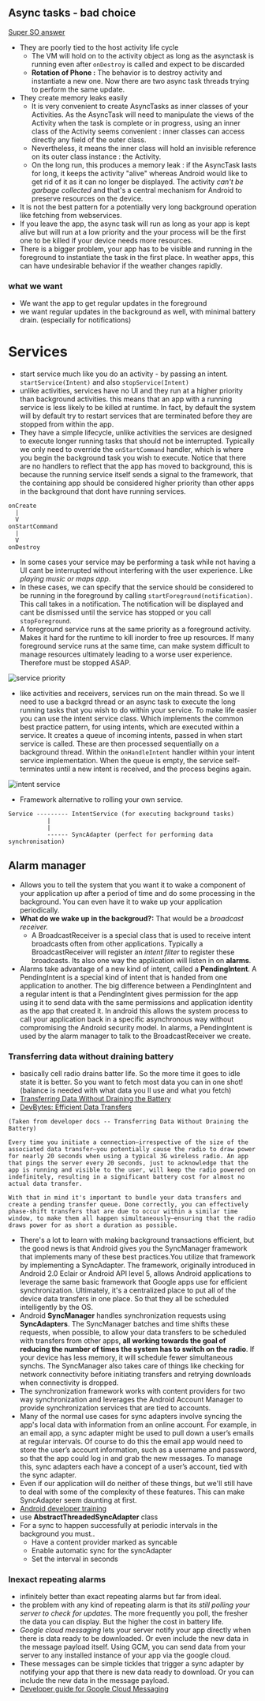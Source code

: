 ## Async tasks - bad choice

[Super SO answer](http://stackoverflow.com/questions/12797550/android-asynctask-for-long-running-operations)

* They are poorly tied to the host activity life cycle
  * The VM will hold on to the activity object as long as the asynctask is running even after `onDestroy` is called and expect to be discarded
  * **Rotation of Phone :** The behavior is to destroy activity and instantiate a new one. Now there are two async task threads trying to perform the same update.
* They create memory leaks easily
  * It is very convenient to create AsyncTasks as inner classes of your Activities. As the AsyncTask will need to manipulate the views of the Activity when the task is complete or in progress, using an inner class of the Activity seems convenient : inner classes can access directly any field of the outer class.
  * Nevertheless, it means the inner class will hold an invisible reference on its outer class instance : the Activity.
  * On the long run, this produces a memory leak : if the AsyncTask lasts for long, it keeps the activity "alive" whereas Android would like to get rid of it as it can no longer be displayed. The activity *can't be garbage collected* and that's a central mechanism for Android to preserve resources on the device.
* It is not the best pattern for a potentially very long background operation like fetching from webservices.
* If you leave the app, the async task will run as long as your app is kept alive but will run at a low priority and the your process will be the first one to be killed if your device needs more resources.
* There is a bigger problem, your app has to be visible and running in the foreground to instantiate the task in the first place.  In weather apps, this can have undesirable behavior if the weather changes rapidly.

### what we want

* We want the app to get regular updates in the foreground
* we want regular updates in the background as well, with minimal battery drain. (especially for notifications)

# Services

* start service much like you do an activity - by passing an intent. `startService(Intent)` and also `stopService(Intent)`
* unlike activities, services have no UI and they run at a higher priority than background activities. this means that an app with a running service is less likely to be killed at runtime. In fact, by default the system will by default try to restart services that are terminated before they are stopped from within the app.
* They have a simple lifecycle, unlike activities the services are designed to execute longer running tasks that should not be interrupted. Typically we only need to override the `onStartCommand` handler, which is where you begin the background task you wish to execute. Notice that there are no handlers to reflect that the app has moved to background, this is because the running service itself sends a signal to the framework, that the containing app should be considered higher priority than other apps in the background that dont have running services.

```
onCreate
  |
  V
onStartCommand
  |
  V
onDestroy  
```

*  In some cases your service may be performing a task while not having a UI cant be interrupted without interfering with the user experience.  Like *playing music or maps app*.
* In these cases, we can specify that the service should be considered to be running in the foreground by calling `startForeground(notification)`. This call takes in a notification. The notification will be displayed and cant be dismissed until the service has stopped or you call `stopForeground`.
* A foreground service runs at the same priority as a foreground activity. Makes it hard for the runtime to kill inorder to free up resources. If many foreground service runs at the same time, can make system difficult to manage resources ultimately leading to a worse user experience. Therefore must be stopped ASAP.

![service priority](http://i.imgur.com/ztGvqh5.png)

* like activities and receivers, services run on the main thread. So we ll need to use a backgrd thread or an async task to execute the long running tasks that you wish to do within your service. To make life easier you can use the intent service class. Which implements the common best practice pattern, for using intents, which are executed within a service. It creates a queue of incoming intents, passed in when start service is called. These are then processed sequentially on a background thread. Within the `onHandleIntent` handler within your intent service implementation. When the queue is empty, the service self-terminates until a new intent is received, and the process begins again.

![intent service](http://i.imgur.com/PzoWp1h.png)

* Framework alternative to rolling your own service.

```
Service --------- IntentService (for executing background tasks)
           |
           |
           ------ SyncAdapter (perfect for performing data synchronisation)
```

## Alarm manager

* Allows you to tell the system that you want it to wake a component of your application up after a period of time and do some processing in the background. You can even have it to wake up your application periodically.
* **What do we wake up in the backgroud?:** That would be a *broadcast receiver.*
  * A BroadcastReceiver is a special class that is used to receive intent broadcasts often from other applications. Typically a BroadcastReceiver will register an *intent filter* to register these broadcasts. Its also one way the application will listen in on **alarms**.
* Alarms take advantage of a new kind of intent, called a **PendingIntent**. A PendingIntent is a special kind of intent that is handed from one application to another. The big difference between a PendingIntent and a regular intent is that a PendingIntent gives permission for the app using it to send data with the same permissions and application identity as the app that created it. In android this allows the system process to call your application back in a specific asynchronous way without compromising the Android security model. In alarms, a PendingIntent is used by the alarm manager to talk to the BroadcastReceiver we create.

### Transferring data without draining battery

* basically cell radio drains batter life. So the more time it goes to idle state it is better. So you want to fetch most data you can in one shot! (balance is needed with what data you ll use and what you fetch)
* [Transferring Data Without Draining the Battery ](http://developer.android.com/training/efficient-downloads/index.html)
* [DevBytes: Efficient Data Transfers](https://www.youtube.com/watch?v=cSIB2pDvH3E&list=PLWz5rJ2EKKc-VJS9WQlj9xM_ygPopZ-Qd)

```
(Taken from developer docs -- Transferring Data Without Draining the Battery)

Every time you initiate a connection—irrespective of the size of the associated data transfer—you potentially cause the radio to draw power for nearly 20 seconds when using a typical 3G wireless radio. An app that pings the server every 20 seconds, just to acknowledge that the app is running and visible to the user, will keep the radio powered on indefinitely, resulting in a significant battery cost for almost no actual data transfer.

With that in mind it's important to bundle your data transfers and create a pending transfer queue. Done correctly, you can effectively phase-shift transfers that are due to occur within a similar time window, to make them all happen simultaneously—ensuring that the radio draws power for as short a duration as possible.
```

* There's a lot to learn with making background transactions efficient, but the good news is that Android gives you the SyncManager framework that implements many of these best practices.You utilize that framework by implementing a SyncAdapter. The framework, originally introduced in Android 2.0 Eclair or Android API level 5, allows Android applications to leverage the same basic framework that Google apps use for efficient synchronization. Ultimately, it's a centralized place to put all of the device data transfers in one place. So that they all be scheduled intelligently by the OS. 
* Android **SyncManager** handles synchronization requests using **SyncAdapters**. The SyncManager batches and time shifts these requests, when possible, to allow your data transfers to be scheduled with transfers from other apps, **all working towards the goal of reducing the number of times the system has to switch on the radio**. If your device has less memory, it will schedule fewer simultaneous synchs. The SyncManager also takes care of things like checking for network connectivity before initiating transfers and retrying downloads when connectivity is dropped. 
* The synchronization framework works with content providers for two way synchronization and leverages the Android Account Manager to provide synchronization services that are tied to accounts. 
* Many of the normal use cases for sync adapters involve syncing the app's local data with information from an online account. For example, in an email app, a sync adapter might be used to pull down a user’s emails at regular intervals. Of course to do this the email app would need to store the user’s account information, such as a username and password, so that the app could log in and grab the new messages. To manage this, sync adapters each have a concept of a user’s account, tied with the sync adapter.
* Even if our application will do neither of these things, but we'll still have to deal with some of the complexity of these features. This can make SyncAdapter seem daunting at first.
* [Android developer training](http://developer.android.com/training/sync-adapters/index.html)
* use **AbstractThreadedSyncAdapter** class
* For a sync to happen successfully at periodic intervals in the background you must..
  * Have a content provider marked as syncable
  * Enable automatic sync for the syncAdapter
  * Set the interval in seconds

### Inexact repeating alarms

* infinitely better than exact repeating alarms but far from ideal.
* the problem with any kind of repeating alarm is that its *still polling your server to check for updates*. The more frequently you poll, the fresher the data you can display. But the higher the cost in battery life.
* *Google cloud messaging* lets your server notify your app directly when there is data ready to be downloaded. Or even include the new data in the message payload itself. Using GCM, you can send data from your server to any installed instance of your app via the google cloud.
* These messages can be simple tickles that trigger a sync adapter by notifying your app that there is new data ready to download. Or you can include the new data in the message payload.
* [Developer guide for Google Cloud Messaging](http://developer.android.com/google/gcm/index.html)
